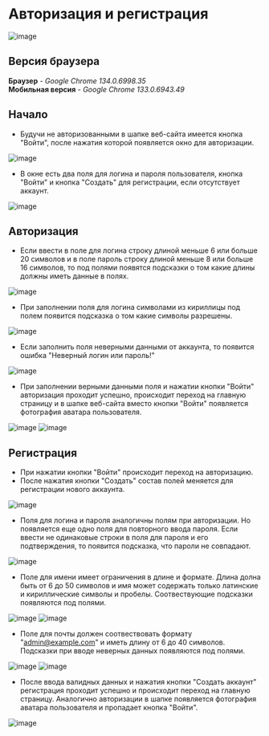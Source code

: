 # Авторизация и регистрация

![image](assets/image.png)

## Версия браузера

**Браузер** - *Google Chrome 134.0.6998.35*  
**Мобильная версия** - *Google Chrome 133.0.6943.49*

## Начало

- Будучи не авторизованными в шапке веб-сайта имеется кнопка "Войти", после нажатия которой появляется окно для авторизации.

![image](assets/image_1.png)

- В окне есть два поля для логина и пароля пользователя, кнопка "Войти" и кнопка "Создать" для регистрации, если отсутствует аккаунт.

![image](assets/image_2.png)

## Авторизация

- Если ввести в поле для логина строку длиной меньше 6 или больше 20 символов и в поле пароль строку длиной меньше 8 или больше 16 символов, то под полями появятся подсказки о том какие длины должны иметь данные в полях.
  
![image](assets/image_3.png)

- При заполнении поля для логина символами из кириллицы под полем появится подсказка о том какие символы разрешены.

![image](assets/image_4.png)

- Если заполнить поля неверными данными от аккаунта, то появится ошибка "Неверный логин или пароль!"

![image](assets/image_5.png)

- При заполнении верными данными поля и нажатии кнопки "Войти" авторизация проходит успешно, происходит переход на главную страницу и в шапке веб-сайта вместо кнопки "Войти" появляется фотография аватара пользователя.

![image](assets/image_6.png)
![image](assets/image_7.png)

## Регистрация

- При нажатии кнопки "Войти" происходит переход на авторизацию.
- После нажатия кнопки "Создать" состав полей меняется для регистрации нового аккаунта.

![image](assets/image_8.png)

- Поля для логина и пароля аналогичны полям при авторизации. Но появляется еще одно поля для повторного ввода пароля. Если ввести не одинаковые строки в поля для пароля и его подтверждения, то появится подсказка, что пароли не совпадают.

![image](assets/image_9.png)

- Поле для имени имеет ограничения в длине и формате. Длина долна быть от 6 до 50 символов и имя может содержать только латинские и кириллические символы и пробелы. Соотвествующие подсказки появляются под полями.

![image](assets/image_10.png)
![image](assets/image_11.png)

- Поле для почты должен соотвествовать формату "admin@example.com" и иметь длину от 6 до 40 символов. Подсказки при вводе неверных данных появляются под полями.

![image](assets/image_12.png)
![image](assets/image_13.png)

- После ввода валидных данных и нажатия кнопки "Создать аккаунт" регистрация проходит успешно и происходит переход на главную страницу. Аналогично авторизации в шапке появляется фотография аватара пользователя и пропадает кнопка "Войти".

![image](assets/image_14.png)

